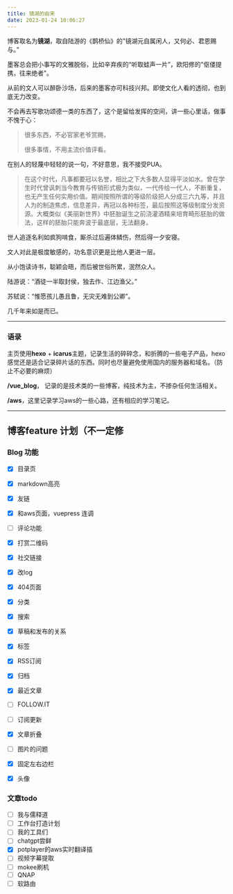 ```yaml
---
title: 镜湖的由来
date: 2023-01-24 10:06:27
---
```


 

博客取名为**镜湖**，取自陆游的《鹊桥仙》的"镜湖元自属闲人，又何必、君恩赐与。”

墨客总会把小事写的文雅脱俗，比如辛弃疾的“听取蛙声一片”，欧阳修的"伛偻提携，往来绝者"。

从前的文人可以醉卧沙场，后来的墨客亦可科技兴邦。即使文化人看的透彻，也到底无力改变。



不会再去写歌功颂德一类的东西了，这个是留给发挥的空间，讲一些心里话，做事不愧于心：



> 很多东西，不必官家老爷赏赐，
>
> 很多事情，不用主流价值评看。



在别人的轻蔑中轻轻的说一句，不好意思，我不接受PUA。



>  在这个时代，凡事都要冠以名誉，相比之下大多数人显得平淡如水。曾在学生时代曾讽刺当今教育与传销形式极为类似，一代传给一代人，不断重复，也无产生任何实用价值。期间按照所谓的等级阶级把人分成三六九等，并且人为的制造焦虑，信息差异，再冠以各种标签，最后按照这等级制度分发资源。大概类似《美丽新世界》中胚胎诞生之前浇灌酒精来培育畸形胚胎的做法，这样的胚胎只能奔波于最底层，无法翻身。



世人追逐名利如疯狗啃食，厮杀过后遍体鳞伤，然后得一夕安寝。

文人对此是极度敏感的，功名意识更是比他人更进一层。

从小饱读诗书，聪颖会晤，而后被世俗所累，泯然众人。



陆游说：“酒徒一半取封侯，独去作、江边渔父。”

苏轼说：“惟愿孩儿愚且鲁，无灾无难到公卿”。



几千年来如是而已。



---

### 语录




主页使用**hexo** + **icarus**主题，记录生活的碎碎念，和折腾的一些电子产品，hexo感觉还是适合记录碎片话的东西。同时也尽量避免使用国内的服务器和域名。（防止不必要的麻烦）

**/vue_blog**， 记录的是技术类的一些博客，纯技术为主，不掺杂任何生活相关。

**/aws**，这里记录学习aws的一些心路，还有相应的学习笔记。

---

##  博客feature 计划（不一定修


### Blog 功能

- [x] 目录页
- [x] markdown高亮
- [x] 友链
- [x] 和aws页面，vuepress 连调
- [ ] 评论功能
- [x] 打赏二维码
- [x] 社交链接
- [x] 改log
- [x] 404页面
- [x] 分类
- [x] 搜索
- [x] 草稿和发布的关系
- [x] 标签
- [x] RSS订阅
- [x] 归档
- [x] 最近文章
- [ ] FOLLOW.IT
- [ ] 订阅更新
- [x] 文章折叠
- [ ] 图片的问题
- [x] 固定左右边栏
- [x] 头像



### 文章todo

- [ ] 我与儒释道
- [ ] 工作台打造计划
- [ ] 我的工具们
- [ ] chatgpt尝鲜
- [x] potplayer的aws实时翻译插
- [ ] 视频字幕提取
- [ ] mokee刷机
- [ ] QNAP
- [ ] 软路由